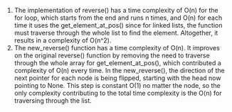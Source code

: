 1.  The implementation of reverse() has a time complexity of O(n) for the for loop, which starts from the end and runs n times, and O(n) for each time it uses the get_element_at_pos() since for linked lists, the function must traverse through the whole list to find the element. Altogether, it results in a complexity of O(n^2).
2.  The new_reverse() function has a time complexity of O(n). It improves on the original reverse() function by removing the need to traverse through the whole array for get_element_at_pos(), which contributed a complexity of O(n) every time. In the new_reverse(), the direction of the next pointer for each node is being flipped, starting with the head now pointing to None. This step is constant O(1) no matter the node, so the only complexity contributing to the total time complexity is the O(n) for traversing through the list.